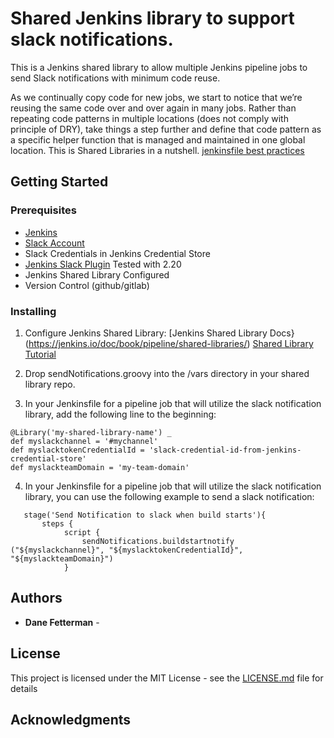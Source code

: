 # Shared Jenkins library to support slack notifications.

This is a Jenkins shared library to allow multiple Jenkins pipeline jobs to send Slack notifications with minimum code reuse.

As we continually copy code for new jobs, we start to notice that we’re reusing the same code over and over again in many jobs. Rather than repeating code patterns in multiple locations (does not comply with principle of DRY), take things a step further and define that code pattern as a specific helper function that is managed and maintained in one global location. This is Shared Libraries in a nutshell. [jenkinsfile best practices](https://blogs.perficient.com/2018/02/22/maintenance-reuse-best-practices-jenkins-pipelines/)

## Getting Started

### Prerequisites

- [Jenkins](http://jenkins.io)
- [Slack Account](https://slack.com)
- Slack Credentials in Jenkins Credential Store
- [Jenkins Slack Plugin](http://wiki.jenkins-ci.org/display/JENKINS/Slack+Plugin) Tested with 2.20
- Jenkins Shared Library Configured
- Version Control (github/gitlab)

### Installing

1. Configure Jenkins Shared Library:
   [Jenkins Shared Library Docs}(https://jenkins.io/doc/book/pipeline/shared-libraries/)
   [Shared Library Tutorial](https://cleverbuilder.com/articles/jenkins-shared-library/#example-creating-and-using-a-jenkins-shared-library)

2. Drop sendNotifications.groovy into the /vars directory in your shared library repo.

3. In your Jenkinsfile for a pipeline job that will utilize the slack notification library, add the following line to the beginning:

```
@Library('my-shared-library-name') _
def myslackchannel = '#mychannel'
def myslacktokenCredentialId = 'slack-credential-id-from-jenkins-credential-store'
def myslackteamDomain = 'my-team-domain'
```

4. In your Jenkinsfile for a pipeline job that will utilize the slack notification library, you can use the following example to send a slack notification:

```
   stage('Send Notification to slack when build starts'){
       steps {
            script {
                sendNotifications.buildstartnotify ("${myslackchannel}", "${myslacktokenCredentialId}", "${myslackteamDomain}")
            }
```

## Authors

- **Dane Fetterman** -

## License

This project is licensed under the MIT License - see the [LICENSE.md](LICENSE.md) file for details

## Acknowledgments
